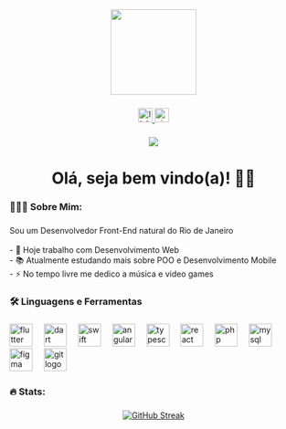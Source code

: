 <div align="center">
  <img height="150" src="https://media.giphy.com/media/M9gbBd9nbDrOTu1Mqx/giphy.gif"  />
</div>

###

<div align="center">
  <a href="https://www.linkedin.com/in/thiago-de-sousa-rocha/" target="_blank">
    <img src="https://img.shields.io/static/v1?message=LinkedIn&logo=linkedin&label=&color=0077B5&logoColor=white&labelColor=&style=flat" height="25" alt="linkedin logo"  />
  </a>
  <a href="https://dithan.github.io/" target="_blank">
    <img src="https://img.shields.io/static/v1?message=Portf%C3%B3lio&logo=visualstudio&label=&color=4426bc&logoColor=&labelColor=&style=flat" height="25" alt="visualstudio logo"  />
  </a>
</div>

###

<div align="center">
  <img src="https://visitor-badge.laobi.icu/badge?page_id=dithan.dithan&"  />
</div>

###

<h1 align="center">Olá, seja bem vindo(a)! 👋🏼</h1>

###

<h3 align="left">👨🏻‍💻 Sobre Mim:</h3>

###

<p align="left">Sou um Desenvolvedor Front-End natural do Rio de Janeiro<br><br>- 🔭 Hoje trabalho com Desenvolvimento Web<br>- 📚 Atualmente estudando mais sobre POO e Desenvolvimento Mobile<br>- ⚡ No tempo livre me dedico a música e video games</p>

###

<h3 align="left">🛠 Linguagens e Ferramentas</h3>

###

<div align="left">
  <img src="https://cdn.jsdelivr.net/gh/devicons/devicon/icons/flutter/flutter-original.svg" height="40" alt="flutter logo"  />
  <img width="12" />
  <img src="https://cdn.jsdelivr.net/gh/devicons/devicon/icons/dart/dart-original.svg" height="40" alt="dart logo"  />
  <img width="12" />
  <img src="https://cdn.jsdelivr.net/gh/devicons/devicon/icons/swift/swift-original.svg" height="40" alt="swift logo"  />
  <img width="12" />
  <img src="https://cdn.jsdelivr.net/gh/devicons/devicon/icons/angularjs/angularjs-original.svg" height="40" alt="angularjs logo"  />
  <img width="12" />
  <img src="https://cdn.jsdelivr.net/gh/devicons/devicon/icons/typescript/typescript-original.svg" height="40" alt="typescript logo"  />
  <img width="12" />
  <img src="https://cdn.jsdelivr.net/gh/devicons/devicon/icons/react/react-original.svg" height="40" alt="react logo"  />
  <img width="12" />
  <img src="https://cdn.jsdelivr.net/gh/devicons/devicon/icons/php/php-original.svg" height="40" alt="php logo"  />
  <img width="12" />
  <img src="https://cdn.jsdelivr.net/gh/devicons/devicon/icons/mysql/mysql-original.svg" height="40" alt="mysql logo"  />
  <img width="12" />
  <img src="https://cdn.jsdelivr.net/gh/devicons/devicon/icons/figma/figma-original.svg" height="40" alt="figma logo"  />
  <img width="12" />
  <img src="https://cdn.jsdelivr.net/gh/devicons/devicon/icons/git/git-original.svg" height="40" alt="git logo"  />
</div>

###

<h3 align="left">🔥   Stats:</h3>

###

<div align="center">
  <a href="https://git.io/streak-stats"><img src="https://streak-stats.demolab.com?user=dithan&theme=dark&border_radius=5&locale=pt_BR" alt="GitHub Streak" /></a>
</div>

###

